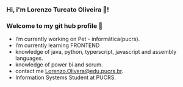
### Hi, i'm Lorenzo Turcato Oliveira 👋! 
### Welcome to my git hub profile 👋
  - I’m currently working on Pet - informática(pucrs). 
  - I’m currently learning FRONTEND
  - knowledge of java, python, typerscript, javascript and assembly languages.
  - knowledge of power bi and scrum.
  - contact me Lorenzo.Olivera@edu.pucrs.br.
  - Information Systems Student at PUCRS.
<!--
**LorenzoOliveira03/LorenzoOliveira03** is a ✨ _special_ ✨ repository because its `README.md` (this file) appears on your GitHub profile.

Here are some ideas to get you started:

- 🔭 I’m currently working on Pet - informática(pucrs) ...
- 🌱 I’m currently learning FRONTEND ...
- 👯 I’m looking to collaborate on ...
- 🤔 I’m looking for help with ...
- 💬 Ask me about ...
- 📫 How to reach me: ...
- 😄 Pronouns: ...
- ⚡ Fun fact: ...
-->
